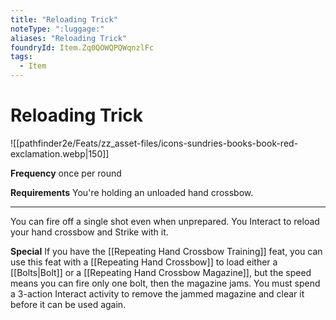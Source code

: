 ```yaml
---
title: "Reloading Trick"
noteType: ":luggage:"
aliases: "Reloading Trick"
foundryId: Item.Zq0QOWQPQWqnzlFc
tags:
  - Item
---
```


# Reloading Trick
![[pathfinder2e/Feats/zz_asset-files/icons-sundries-books-book-red-exclamation.webp|150]]

**Frequency** once per round

**Requirements** You're holding an unloaded hand crossbow.

* * *

You can fire off a single shot even when unprepared. You Interact to reload your hand crossbow and Strike with it.

**Special** If you have the [[Repeating Hand Crossbow Training]] feat, you can use this feat with a [[Repeating Hand Crossbow]] to load either a [[Bolts|Bolt]] or a [[Repeating Hand Crossbow Magazine]], but the speed means you can fire only one bolt, then the magazine jams. You must spend a 3-action Interact activity to remove the jammed magazine and clear it before it can be used again.
